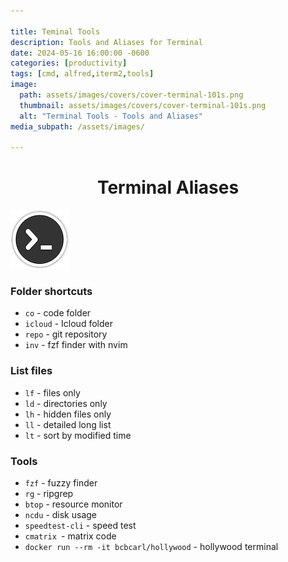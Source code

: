 ```yaml
---

title: Teminal Tools
description: Tools and Aliases for Terminal
date: 2024-05-16 16:00:00 -0600
categories: [productivity]
tags: [cmd, alfred,iterm2,tools]
image:
  path: assets/images/covers/cover-terminal-101s.png
  thumbnail: assets/images/covers/cover-terminal-101s.png
  alt: "Terminal Tools - Tools and Aliases"
media_subpath: /assets/images/

---
```


<h1 style="text-align: center;"> Terminal Aliases </h1>

![Add plugin](/assets/images/content/terminal-icon.png)

### Folder shortcuts
- `co` - code folder
- `icloud` - Icloud folder
- `repo` - git repository
- `inv` - fzf finder with nvim


### List files
- `lf` - files only
- `ld` - directories only
- `lh` - hidden files only
- `ll` - detailed long list
- `lt` - sort by modified time


### Tools
  - `fzf` - fuzzy finder
  - `rg` - ripgrep
  - `btop` - resource monitor
  - `ncdu` - disk usage
  - `speedtest-cli` - speed test
  - `cmatrix `- matrix code
  - `docker run --rm -it bcbcarl/hollywood` - hollywood terminal




